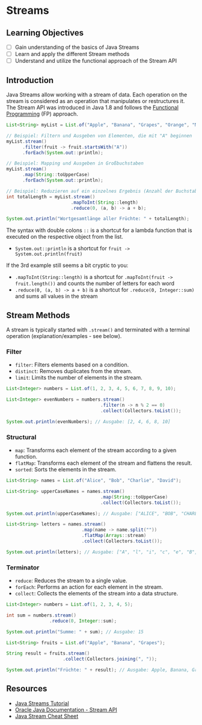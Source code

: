 # Streams

## Learning Objectives
- [ ] Gain understanding of the basics of Java Streams
- [ ] Learn and apply the different Stream methods
- [ ] Understand and utilize the functional approach of the Stream API

## Introduction

Java Streams allow working with a stream of data.
Each operation on the stream is considered as an operation that manipulates or restructures it.
The Stream API was introduced in Java 1.8 and follows the [Functional Programming](https://github.com/readme/guides/functional-programming-basics) (FP) approach.

```java
List<String> myList = List.of("Apple", "Banana", "Grapes", "Orange", "Mango");

// Beispiel: Filtern und Ausgeben von Elementen, die mit "A" beginnen
myList.stream()
      .filter(fruit -> fruit.startsWith("A"))
      .forEach(System.out::println);

// Beispiel: Mapping und Ausgeben in Großbuchstaben
myList.stream()
      .map(String::toUpperCase)
      .forEach(System.out::println);

// Beispiel: Reduzieren auf ein einzelnes Ergebnis (Anzahl der Buchstaben)
int totalLength = myList.stream()
                        .mapToInt(String::length)
                        .reduce(0, (a, b) -> a + b);

System.out.println("Wortgesamtlänge aller Früchte: " + totalLength);
```

The syntax with double colons `::` is a shortcut for a lambda function that is executed on the respective object from the list.
- `System.out::println` is a shortcut for `fruit -> System.out.println(fruit)`

If the 3rd example still seems a bit cryptic to you:
- `.mapToInt(String::length)` is a shortcut for `.mapToInt(fruit -> fruit.length())` and counts the number of letters for each word
- `.reduce(0, (a, b) -> a + b)` is a shortcut for `.reduce(0, Integer::sum)` and sums all values in the stream

## Stream Methods

A stream is typically started with `.stream()` and terminated with a terminal operation (explanation/examples - see below).
### Filter
- `filter`: Filters elements based on a condition.
- `distinct`: Removes duplicates from the stream.
- `limit`: Limits the number of elements in the stream.

```java
List<Integer> numbers = List.of(1, 2, 3, 4, 5, 6, 7, 8, 9, 10);

List<Integer> evenNumbers = numbers.stream()
                                   .filter(n -> n % 2 == 0)
                                   .collect(Collectors.toList());

System.out.println(evenNumbers); // Ausgabe: [2, 4, 6, 8, 10]
```

### Structural
- `map`: Transforms each element of the stream according to a given function.
- `flatMap`: Transforms each element of the stream and flattens the result.
- `sorted`: Sorts the elements in the stream.

```java
List<String> names = List.of("Alice", "Bob", "Charlie", "David");

List<String> upperCaseNames = names.stream()
                                   .map(String::toUpperCase)
                                   .collect(Collectors.toList());

System.out.println(upperCaseNames); // Ausgabe: ["ALICE", "BOB", "CHARLIE", "DAVID"]

List<String> letters = names.stream()
                            .map(name -> name.split(""))
                            .flatMap(Arrays::stream)
                            .collect(Collectors.toList());

System.out.println(letters); // Ausgabe: ["A", "l", "i", "c", "e", "B", "o", "b", "C", "h", "a", "r", "l", "i", "e", "D", "a", "v", "i", "d"]
```
### Terminator
- `reduce`: Reduces the stream to a single value.
- `forEach`: Performs an action for each element in the stream.
- `collect`: Collects the elements of the stream into a data structure.

```java
List<Integer> numbers = List.of(1, 2, 3, 4, 5);

int sum = numbers.stream()
                .reduce(0, Integer::sum);

System.out.println("Summe: " + sum); // Ausgabe: 15

List<String> fruits = List.of("Apple", "Banana", "Grapes");

String result = fruits.stream()
                     .collect(Collectors.joining(", "));

System.out.println("Früchte: " + result); // Ausgabe: Apple, Banana, Grapes
```

## Resources
- [Java Streams Tutorial](https://www.baeldung.com/java-streams)
- [Oracle Java Documentation - Stream API](https://docs.oracle.com/javase/8/docs/api/java/util/stream/package-summary.html)
- [Java Stream Cheat Sheet](https://www.jrebel.com/blog/java-streams-cheat-sheet)
